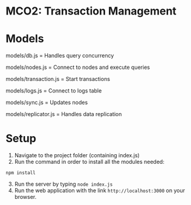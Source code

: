 # MCO2: Transaction Management

# Models
models/db.js = Handles query concurrency

models/nodes.js = Connect to nodes and execute queries

models/transaction.js = Start transactions

models/logs.js = Connect to logs table

models/sync.js = Updates nodes

models/replicator.js = Handles data replication

# Setup
1. Navigate to the project folder (containing index.js)
2. Run the command in order to install all the modules needed:
```
npm install
```
3. Run the server by typing ```node index.js```
4. Run the web application with the link ```http://localhost:3000``` on your browser.
